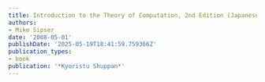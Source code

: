 ```yaml
---
title: Introduction to the Theory of Computation, 2nd Edition (Japanese Translation)
authors:
- Mike Sipser
date: '2008-05-01'
publishDate: '2025-05-19T18:41:59.759366Z'
publication_types:
- book
publication: '*Kyoristu Shuppan*'
---
```

